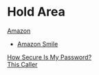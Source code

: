 # Hold Area

[Amazon](https://www.amazon.com)  
  - [Amazon Smile](https://smile.amazon.com)  

[How Secure Is My Password?](https://howsecureismypassword.net)  
[This Caller](https://www.thiscaller.com/)  

